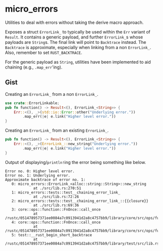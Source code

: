 # micro_errors

Utilities to deal with errors without taking the derive macro approach.

Exposes a struct `ErrorLink_` to typically be used within the `Err` variant of `Result`. It contains a generic payload, and further `ErrorLink_`s whose payloads are `String`s. The final link will point to `Backtrace` instead. The `Backtrace` is approximate, especially when linking from a non `ErrorLink_`. Also, remember to set `RUST_BACKTRACE`.

For the generic payload as `String`, utilities have been implemented to aid chaining (e.g., `.map_err`'ing).

## Gist

Creating an `ErrorLink_` from a non `ErrorLink_`.

```rust
use crate::ErrorLinkable;
pub fn function() -> Result<(), ErrorLink_<String>> {
    Err::<(), _>(std::io::Error::other("Underlying error."))
        .map_err(|e| e.link("Higher level error."))
}
```

Creating an `ErrorLink_` from an existing `ErrorLink_`.

```rust
pub fn function() -> Result<(), ErrorLink_<String>> {
    Err::<(), _>(ErrorLink_::new_string("Underlying error."))
        .map_err(|e| e.link("Higher level error."))
}
```

Output of displaying/`println!`ing the error being something like below.

```
Error no. 0: Higher level error.
Error no. 1: Underlying error.
Approximate backtrace of error no. 1:
   0: micro_errors::ErrorLink_<alloc::string::String>::new_string
             at ./src/lib.rs:270:51
   1: micro_errors::tests::test__chaining_error_link_
             at ./src/lib.rs:72:26
   2: micro_errors::tests::test__chaining_error_link_::{{closure}}
             at ./src/lib.rs:69:36
   3: core::ops::function::FnOnce::call_once
             at /rustc/051478957371ee0084a7c0913941d2a8c4757bb9/library/core/src/ops/function.rs:250:5
   4: core::ops::function::FnOnce::call_once
             at /rustc/051478957371ee0084a7c0913941d2a8c4757bb9/library/core/src/ops/function.rs:250:5
   5: test::__rust_begin_short_backtrace
             at /rustc/051478957371ee0084a7c0913941d2a8c4757bb9/library/test/src/lib.rs:625:18
```
